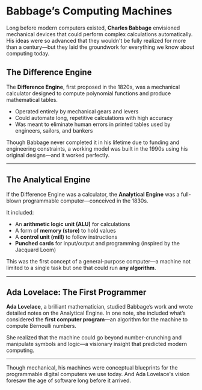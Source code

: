 # Babbage’s Computing Machines

Long before modern computers existed, **Charles Babbage** envisioned mechanical devices that could perform complex calculations automatically. His ideas were so advanced that they wouldn't be fully realized for more than a century—but they laid the groundwork for everything we know about computing today.

## The Difference Engine

The **Difference Engine**, first proposed in the 1820s, was a mechanical calculator designed to compute polynomial functions and produce mathematical tables.

* Operated entirely by mechanical gears and levers
* Could automate long, repetitive calculations with high accuracy
* Was meant to eliminate human errors in printed tables used by engineers, sailors, and bankers

Though Babbage never completed it in his lifetime due to funding and engineering constraints, a working model was built in the 1990s using his original designs—and it worked perfectly.

---

## The Analytical Engine

If the Difference Engine was a calculator, the **Analytical Engine** was a full-blown programmable computer—conceived in the 1830s.

It included:

* An **arithmetic logic unit (ALU)** for calculations
* A form of **memory (store)** to hold values
* A **control unit (mill)** to follow instructions
* **Punched cards** for input/output and programming (inspired by the Jacquard Loom)

This was the first concept of a general-purpose computer—a machine not limited to a single task but one that could run **any algorithm**.

---

## Ada Lovelace: The First Programmer

**Ada Lovelace**, a brilliant mathematician, studied Babbage’s work and wrote detailed notes on the Analytical Engine. In one note, she included what’s considered the **first computer program**—an algorithm for the machine to compute Bernoulli numbers.

She realized that the machine could go beyond number-crunching and manipulate symbols and logic—a visionary insight that predicted modern computing.

---

Though mechanical, his machines were conceptual blueprints for the programmable digital computers we use today. And Ada Lovelace's vision foresaw the age of software long before it arrived.
